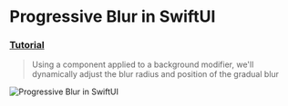 # Progressive Blur in SwiftUI
 ### [Tutorial](https://designcode.io/swiftui-handbook-progressive-blur)
> Using a component applied to a background modifier, we'll dynamically adjust the blur radius and position of the gradual blur

 ![Progressive Blur in SwiftUI](https://github.com/user-attachments/assets/32482bc8-48b1-433f-b499-40aa0319ff69)
